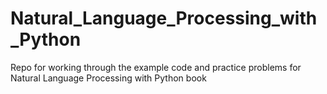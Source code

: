 # Natural_Language_Processing_with_Python
Repo for working through the example code and practice problems for Natural Language Processing with Python book
